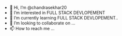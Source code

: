 - 👋 Hi, I’m @chandrasekhar20
- 👀 I’m interested in FULL STACK DEVLOPEMENT
- 🌱 I’m currently learning FULL STACK DEVLOPEMENT..
- 💞️ I’m looking to collaborate on ...
- 📫 How to reach me ...

<!---
chandrasekhar20/chandrasekhar20 is a ✨ special ✨ repository because its `README.md` (this file) appears on your GitHub profile.
You can click the Preview link to take a look at your changes.
--->

